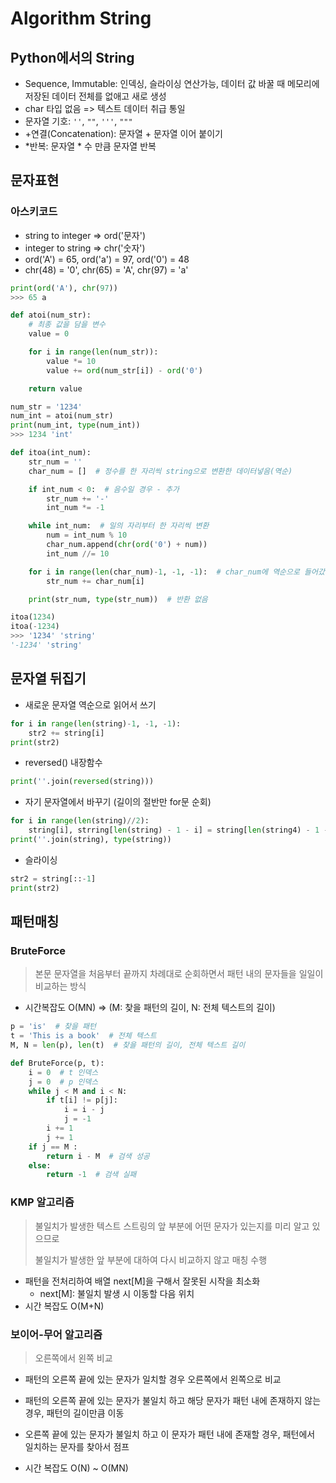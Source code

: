 # Algorithm String

## Python에서의 String

- Sequence, Immutable: 인덱싱, 슬라이싱 연산가능, 데이터 값 바꿀 때 메모리에 저장된 데이터 전체를 없애고 새로 생성
- char 타입 없음 => 텍스트 데이터 취급 통일
- 문자열 기호: `''`, `""`, `'''`, `"""`
- +연결(Concatenation): 문자열 + 문자열 이어 붙이기
- *반복: 문자열 * 수 만큼 문자열 반복

## 문자표현

### 아스키코드

- string to integer => ord('문자')
- integer to string => chr('숫자')
- ord('A') = 65, ord('a') = 97, ord('0') = 48
- chr(48) = '0', chr(65) = 'A', chr(97) = 'a'

```python
print(ord('A'), chr(97))
>>> 65 a
```

```python
def atoi(num_str):
    # 최종 값을 담을 변수
    value = 0

    for i in range(len(num_str)):
        value *= 10
        value += ord(num_str[i]) - ord('0')

    return value

num_str = '1234'
num_int = atoi(num_str)
print(num_int, type(num_int))
>>> 1234 'int'
```

```python
def itoa(int_num):
    str_num = ''
    char_num = []  # 정수를 한 자리씩 string으로 변환한 데이터넣음(역순)

    if int_num < 0:  # 음수일 경우 - 추가
        str_num += '-'
        int_num *= -1

    while int_num:  # 일의 자리부터 한 자리씩 변환
        num = int_num % 10
        char_num.append(chr(ord('0') + num))
        int_num //= 10

    for i in range(len(char_num)-1, -1, -1):  # char_num에 역순으로 들어갔기 때문에 뒤에서부터 순회
        str_num += char_num[i]

    print(str_num, type(str_num))  # 반환 없음

itoa(1234)
itoa(-1234)
>>> '1234' 'string' 
'-1234' 'string'
```



## 문자열 뒤집기

- 새로운 문자열 역순으로 읽어서 쓰기

```python
for i in range(len(string)-1, -1, -1):
    str2 += string[i]
print(str2)
```



- reversed() 내장함수

```python
print(''.join(reversed(string)))
```



- 자기 문자열에서 바꾸기 (길이의 절반만 for문 순회)

```python
for i in range(len(string)//2):
    string[i], strring[len(string) - 1 - i] = string[len(string4) - 1 - i],  string[i]
print(''.join(string), type(string))
```



- 슬라이싱

```python
str2 = string[::-1]
print(str2)
```



## 패턴매칭

### BruteForce

>  본문 문자열을 처음부터 끝까지 차례대로 순회하면서 패턴 내의 문자들을 일일이 비교하는 방식

- 시간복잡도 O(MN) => (M: 찾을 패턴의 길이, N: 전체 텍스트의 길이)



```python
p = 'is'  # 찾을 패턴
t = 'This is a book'  # 전체 텍스트
M, N = len(p), len(t)  # 찾을 패턴의 길이, 전체 텍스트 길이

def BruteForce(p, t):
    i = 0  # t 인덱스
    j = 0  # p 인덱스
    while j < M and i < N:
        if t[i] != p[j]:
            i = i - j
            j = -1
        i += 1
        j += 1
    if j == M : 
        return i - M  # 검색 성공
    else:
        return -1  # 검색 실패
```



### KMP 알고리즘

>  불일치가 발생한 텍스트 스트링의 앞 부분에 어떤 문자가 있는지를 미리 알고 있으므로 
>
> 불일치가 발생한 앞 부분에 대하여 다시 비교하지 않고 매칭 수행

- 패턴을 전처리하여 배열 next[M]을 구해서 잘못된 시작을 최소화
  - next[M]: 불일치 발생 시 이동할 다음 위치
- 시간 복잡도 O(M+N)



### 보이어-무어 알고리즘

> 오른쪽에서 왼쪽 비교
>

- 패턴의 오른쪽 끝에 있는 문자가 일치할 경우 오른쪽에서 왼쪽으로 비교

- 패턴의 오른쪽 끝에 있는 문자가 불일치 하고 해당 문자가 패턴 내에 존재하지 않는 경우, 패턴의 길이만큼 이동

- 오른쪽 끝에 있는 문자가 불일치 하고 이 문자가 패턴 내에 존재할 경우, 패턴에서 일치하는 문자를 찾아서 점프
- 시간 복잡도 O(N) ~ O(MN)

